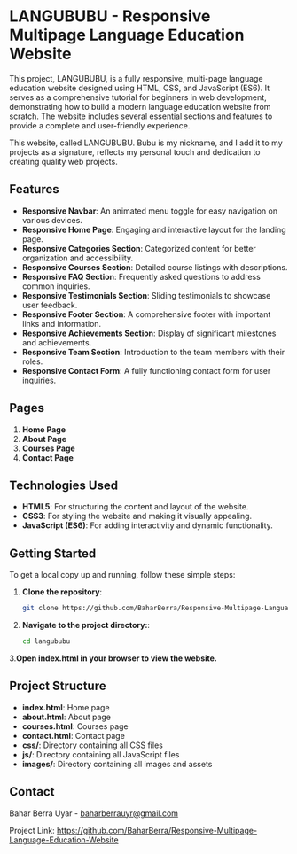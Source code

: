 # LANGUBUBU - Responsive Multipage Language Education Website
This project, LANGUBUBU, is a fully responsive, multi-page language education website designed using HTML, CSS, and JavaScript (ES6). It serves as a comprehensive tutorial for beginners in web development, demonstrating how to build a modern language education website from scratch. The website includes several essential sections and features to provide a complete and user-friendly experience.

This website, called LANGUBUBU. Bubu is my nickname, and I add it to my projects as a signature, reflects my personal touch and dedication to creating quality web projects.


## Features

- **Responsive Navbar**: An animated menu toggle for easy navigation on various devices.
- **Responsive Home Page**: Engaging and interactive layout for the landing page.
- **Responsive Categories Section**: Categorized content for better organization and accessibility.
- **Responsive Courses Section**: Detailed course listings with descriptions.
- **Responsive FAQ Section**: Frequently asked questions to address common inquiries.
- **Responsive Testimonials Section**: Sliding testimonials to showcase user feedback.
- **Responsive Footer Section**: A comprehensive footer with important links and information.
- **Responsive Achievements Section**: Display of significant milestones and achievements.
- **Responsive Team Section**: Introduction to the team members with their roles.
- **Responsive Contact Form**: A fully functioning contact form for user inquiries.

## Pages

1. **Home Page**
2. **About Page**
3. **Courses Page**
4. **Contact Page**

## Technologies Used

- **HTML5**: For structuring the content and layout of the website.
- **CSS3**: For styling the website and making it visually appealing.
- **JavaScript (ES6)**: For adding interactivity and dynamic functionality.

## Getting Started

To get a local copy up and running, follow these simple steps:

1. **Clone the repository**:
   ```sh
   git clone https://github.com/BaharBerra/Responsive-Multipage-Language-Education-Website.git

2. **Navigate to the project directory:**:
   ```sh
   cd langububu

3.**Open index.html in your browser to view the website.**

## Project Structure

- **index.html**: Home page
- **about.html**: About page
- **courses.html**: Courses page
- **contact.html**: Contact page
- **css/**: Directory containing all CSS files
- **js/**: Directory containing all JavaScript files
- **images/**: Directory containing all images and assets


## Contact
Bahar Berra Uyar - baharberrauyr@gmail.com

Project Link: https://github.com/BaharBerra/Responsive-Multipage-Language-Education-Website
   
